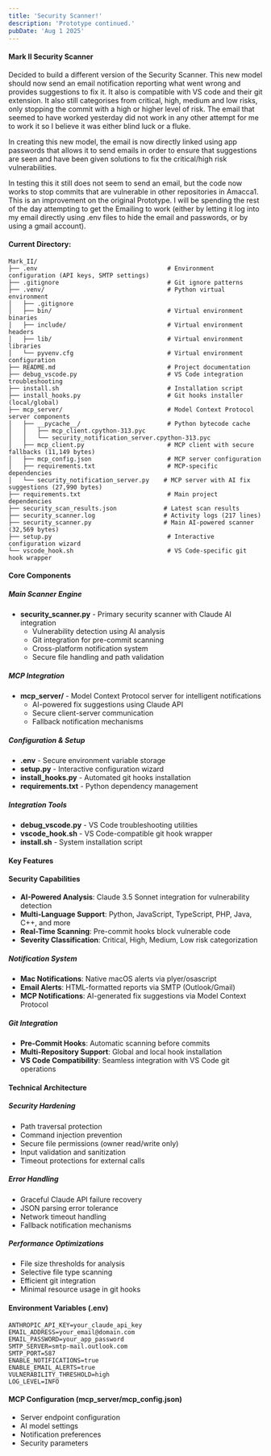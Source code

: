 ```yaml
---
title: 'Security Scanner!'
description: 'Prototype continued.'
pubDate: 'Aug 1 2025'
---
```


#### Mark II Security Scanner

Decided to build a different version of the Security Scanner. This new model should now send an email notification reporting what went wrong and provides suggestions to fix it. It also is compatible with VS code and their git extension. It also still categorises from critical, high, medium and low risks, only stopping the commit with a high or higher level of risk. The email that seemed to have worked yesterday did not work in any other attempt for me to work it so I believe it was either blind luck or a fluke.

In creating this new model, the email is now directly linked using app passwords that allows it to send emails in order to ensure that suggestions are seen and have been given solutions to fix the critical/high risk vulnerabilities.

In testing this it still does not seem to send an email, but the code now works to stop commits that are vulnerable in other repositories in Amacca1. This is an improvement on the original Prototype. I will be spending the rest of the day attempting to get the Emailing to work (either by letting it log into my email directly using .env files to hide the email and passwords, or by using a gmail account).

#### Current Directory:

```
Mark_II/
├── .env                                    # Environment configuration (API keys, SMTP settings)
├── .gitignore                              # Git ignore patterns
├── .venv/                                  # Python virtual environment
│   ├── .gitignore
│   ├── bin/                                # Virtual environment binaries
│   ├── include/                            # Virtual environment headers
│   ├── lib/                                # Virtual environment libraries
│   └── pyvenv.cfg                          # Virtual environment configuration
├── README.md                               # Project documentation
├── debug_vscode.py                         # VS Code integration troubleshooting
├── install.sh                              # Installation script
├── install_hooks.py                        # Git hooks installer (local/global)
├── mcp_server/                             # Model Context Protocol server components
│   ├── __pycache__/                        # Python bytecode cache
│   │   ├── mcp_client.cpython-313.pyc
│   │   └── security_notification_server.cpython-313.pyc
│   ├── mcp_client.py                       # MCP client with secure fallbacks (11,149 bytes)
│   ├── mcp_config.json                     # MCP server configuration
│   ├── requirements.txt                    # MCP-specific dependencies
│   └── security_notification_server.py    # MCP server with AI fix suggestions (27,990 bytes)
├── requirements.txt                        # Main project dependencies
├── security_scan_results.json             # Latest scan results
├── security_scanner.log                   # Activity logs (217 lines)
├── security_scanner.py                    # Main AI-powered scanner (32,569 bytes)
├── setup.py                                # Interactive configuration wizard
└── vscode_hook.sh                          # VS Code-specific git hook wrapper
```

#### Core Components

##### Main Scanner Engine
- **security_scanner.py** - Primary security scanner with Claude AI integration
  - Vulnerability detection using AI analysis
  - Git integration for pre-commit scanning
  - Cross-platform notification system
  - Secure file handling and path validation

##### MCP Integration
- **mcp_server/** - Model Context Protocol server for intelligent notifications
  - AI-powered fix suggestions using Claude API
  - Secure client-server communication
  - Fallback notification mechanisms

##### Configuration & Setup
- **.env** - Secure environment variable storage
- **setup.py** - Interactive configuration wizard
- **install_hooks.py** - Automated git hooks installation
- **requirements.txt** - Python dependency management

##### Integration Tools
- **debug_vscode.py** - VS Code troubleshooting utilities
- **vscode_hook.sh** - VS Code-compatible git hook wrapper
- **install.sh** - System installation script

#### Key Features

#### Security Capabilities
- **AI-Powered Analysis**: Claude 3.5 Sonnet integration for vulnerability detection
- **Multi-Language Support**: Python, JavaScript, TypeScript, PHP, Java, C++, and more
- **Real-Time Scanning**: Pre-commit hooks block vulnerable code
- **Severity Classification**: Critical, High, Medium, Low risk categorization

##### Notification System
- **Mac Notifications**: Native macOS alerts via plyer/osascript
- **Email Alerts**: HTML-formatted reports via SMTP (Outlook/Gmail)
- **MCP Notifications**: AI-generated fix suggestions via Model Context Protocol

##### Git Integration
- **Pre-Commit Hooks**: Automatic scanning before commits
- **Multi-Repository Support**: Global and local hook installation
- **VS Code Compatibility**: Seamless integration with VS Code git operations

#### Technical Architecture

##### Security Hardening
- Path traversal protection
- Command injection prevention
- Secure file permissions (owner read/write only)
- Input validation and sanitization
- Timeout protections for external calls

##### Error Handling
- Graceful Claude API failure recovery
- JSON parsing error tolerance
- Network timeout handling
- Fallback notification mechanisms

##### Performance Optimizations
- File size thresholds for analysis
- Selective file type scanning
- Efficient git integration
- Minimal resource usage in git hooks

#### Environment Variables (.env)
```
ANTHROPIC_API_KEY=your_claude_api_key
EMAIL_ADDRESS=your_email@domain.com
EMAIL_PASSWORD=your_app_password
SMTP_SERVER=smtp-mail.outlook.com
SMTP_PORT=587
ENABLE_NOTIFICATIONS=true
ENABLE_EMAIL_ALERTS=true
VULNERABILITY_THRESHOLD=high
LOG_LEVEL=INFO
```

#### MCP Configuration (mcp_server/mcp_config.json)
- Server endpoint configuration
- AI model settings
- Notification preferences
- Security parameters